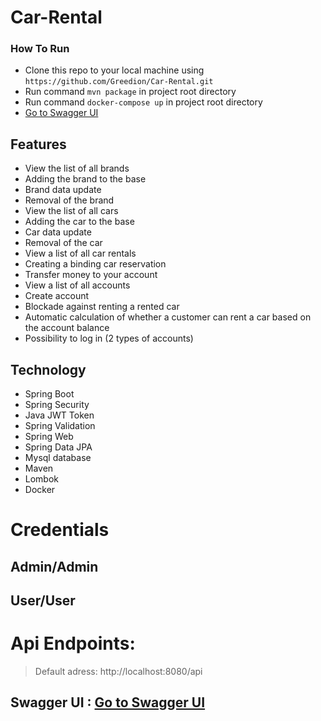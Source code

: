 
# Car-Rental



### How To Run

- Clone this repo to your local machine using `https://github.com/Greedion/Car-Rental.git`
- Run command `mvn package` in project root directory
- Run command `docker-compose up` in project root directory
- [Go to Swagger UI](http://localhost:8080/swagger-ui.html)



## Features
- View the list of all brands
- Adding the brand to the base
- Brand data update
- Removal of the brand
- View the list of all cars
- Adding the car to the base
- Car data update
- Removal of the car
- View a list of all car rentals
- Creating a binding car reservation
- Transfer money to your account
- View a list of all accounts
- Create account
- Blockade against renting a rented car
- Automatic calculation of whether a customer can rent a car based on the account balance
- Possibility to log in (2 types of accounts)

## Technology
 - Spring Boot
 - Spring Security
 - Java JWT Token
 - Spring Validation
 - Spring Web
 - Spring Data JPA
 - Mysql database
 - Maven
 - Lombok
 - Docker
 
 # Credentials
 ## Admin/Admin
 ## User/User
 # Api Endpoints: 
> Default adress: http://localhost:8080/api
## Swagger UI : [Go to Swagger UI](http://localhost:8080/swagger-ui.html)









